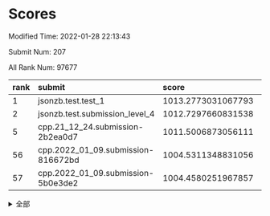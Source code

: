 # Scores

Modified Time: 2022-01-28 22:13:43

Submit Num: 207

All Rank Num: 97677

| rank |               submit               |       score        |       sigma        | pk_num |
| :--- | :--------------------------------- | :----------------- | :----------------- | :----- |
| 1    | jsonzb.test.test_1                 | 1013.2773031067793 | 0.8157355718382053 | 1886   |
| 2    | jsonzb.test.submission_level_4     | 1012.7297660831538 | 0.840296623757001  | 1886   |
| 5    | cpp.21_12_24.submission-2b2ea0d7   | 1011.5006873056111 | 0.7639340963943405 | 1886   |
| 56   | cpp.2022_01_09.submission-816672bd | 1004.5311348831056 | 0.720327236792883  | 1887   |
| 57   | cpp.2022_01_09.submission-5b0e3de2 | 1004.4580251967857 | 0.7126315236255758 | 1890   |


<details>
<summary>全部</summary>

| rank |                 submit                 |       score        |       sigma        | pk_num |
| :--- | :------------------------------------- | :----------------- | :----------------- | :----- |
| 1    | jsonzb.test.test_1                     | 1013.2773031067793 | 0.8157355718382053 | 1886   |
| 2    | jsonzb.test.submission_level_4         | 1012.7297660831538 | 0.840296623757001  | 1886   |
| 3    | gobigger.level_3.submission_level_3_2  | 1011.9030494424039 | 0.7636241624520045 | 1888   |
| 4    | gobigger.level_3.submission_level_3_5  | 1011.6171487596066 | 0.7726859172313637 | 1892   |
| 5    | cpp.21_12_24.submission-2b2ea0d7       | 1011.5006873056111 | 0.7639340963943405 | 1886   |
| 6    | gobigger.level_3.submission_level_3_9  | 1011.2227671332432 | 0.7655332677651816 | 1891   |
| 7    | gobigger.level_3.submission_level_3_31 | 1010.9928980372473 | 0.7742301936219709 | 1889   |
| 8    | gobigger.level_3.submission_level_3_32 | 1010.9318682368884 | 0.7566113813959928 | 1890   |
| 9    | gobigger.level_3.submission_level_3_40 | 1010.8954088903772 | 0.7811598116514903 | 1892   |
| 10   | gobigger.level_3.submission_level_3_42 | 1010.4897492869088 | 0.775206231939712  | 1884   |
| 11   | gobigger.level_3.submission_level_3_49 | 1010.476973604272  | 0.7762719412204091 | 1888   |
| 12   | gobigger.level_3.submission_level_3_45 | 1010.4704938114907 | 0.772921328526729  | 1885   |
| 13   | gobigger.level_3.submission_level_3_27 | 1010.3921313898403 | 0.7500691533284232 | 1887   |
| 14   | gobigger.level_3.submission_level_3_19 | 1010.2645000968221 | 0.779660277854677  | 1887   |
| 15   | gobigger.level_3.submission_level_3_17 | 1010.2589899531539 | 0.7656223926056653 | 1890   |
| 16   | gobigger.level_3.submission_level_3_46 | 1010.2462929549451 | 0.7521986900625236 | 1889   |
| 17   | gobigger.level_3.submission_level_3_0  | 1010.1604039587158 | 0.7532965285209534 | 1889   |
| 18   | gobigger.level_3.submission_level_3_15 | 1010.1335096758733 | 0.7490578267341388 | 1888   |
| 19   | gobigger.level_3.submission_level_3_48 | 1010.0625315186779 | 0.7576675207589586 | 1890   |
| 20   | gobigger.level_3.submission_level_3_26 | 1010.0435595029016 | 0.7576716341941855 | 1890   |
| 21   | gobigger.level_3.submission_level_3_3  | 1009.9882574023102 | 0.7560924570398938 | 1892   |
| 22   | gobigger.level_3.submission_level_3_14 | 1009.9545243886928 | 0.7648231678173565 | 1885   |
| 23   | gobigger.level_3.submission_level_3_25 | 1009.953676149155  | 0.7652125375329693 | 1887   |
| 24   | gobigger.level_3.submission_level_3_30 | 1009.9326574776499 | 0.7262347484934483 | 1888   |
| 25   | gobigger.level_3.submission_level_3_21 | 1009.8893228140532 | 0.7455660794835275 | 1885   |
| 26   | gobigger.level_3.submission_level_3_6  | 1009.870331936986  | 0.7632716806260917 | 1892   |
| 27   | gobigger.level_3.submission_level_3_8  | 1009.8388022931464 | 0.7474910871552977 | 1888   |
| 28   | gobigger.level_3.submission_level_3_47 | 1009.789921077683  | 0.7542257893793478 | 1887   |
| 29   | gobigger.level_3.submission_level_3_23 | 1009.7689949967051 | 0.7450002138344316 | 1887   |
| 30   | gobigger.level_3.submission_level_3_38 | 1009.7387479642227 | 0.767474414575762  | 1891   |
| 31   | gobigger.level_3.submission_level_3_20 | 1009.7299287291627 | 0.7809212508745794 | 1882   |
| 32   | gobigger.level_3.submission_level_3_36 | 1009.7284738587741 | 0.7531271514554333 | 1889   |
| 33   | gobigger.level_3.submission_level_3_7  | 1009.71196528302   | 0.7884490465472985 | 1881   |
| 34   | gobigger.level_3.submission_level_3_1  | 1009.6576463948206 | 0.7547812221760752 | 1884   |
| 35   | gobigger.level_3.submission_level_3_10 | 1009.6262712914742 | 0.76233021506682   | 1887   |
| 36   | gobigger.level_3.submission_level_3_13 | 1009.622499835876  | 0.7546485838643968 | 1889   |
| 37   | gobigger.level_3.submission_level_3_35 | 1009.437499938414  | 0.7586168303137262 | 1883   |
| 38   | gobigger.level_3.submission_level_3_24 | 1009.4073981782941 | 0.7574365351651537 | 1885   |
| 39   | gobigger.level_3.submission_level_3_11 | 1009.2540779755088 | 0.7704026262144255 | 1887   |
| 40   | gobigger.level_3.submission_level_3_34 | 1009.2414452718344 | 0.7463760801579298 | 1887   |
| 41   | gobigger.level_3.submission_level_3_12 | 1009.2262980247345 | 0.735620096766008  | 1892   |
| 42   | gobigger.level_3.submission_level_3_4  | 1009.1413553630075 | 0.7409604191487414 | 1890   |
| 43   | gobigger.level_3.submission_level_3_16 | 1009.1065438835244 | 0.7704842186176533 | 1883   |
| 44   | gobigger.level_3.submission_level_3_37 | 1009.0990271923648 | 0.7349514026955344 | 1890   |
| 45   | gobigger.level_3.submission_level_3_18 | 1009.0918224848224 | 0.7586352943085566 | 1891   |
| 46   | gobigger.level_3.submission_level_3_44 | 1009.0911865211897 | 0.7655136497286901 | 1889   |
| 47   | gobigger.level_3.submission_level_3_39 | 1009.0761276769091 | 0.7428719009256726 | 1886   |
| 48   | gobigger.level_3.submission_level_3_28 | 1009.0046724371786 | 0.7318068222955165 | 1888   |
| 49   | gobigger.level_3.submission_level_3_41 | 1008.5987410174191 | 0.7467742761687877 | 1896   |
| 50   | gobigger.level_3.submission_level_3_22 | 1008.5868954457401 | 0.765168061410478  | 1886   |
| 51   | gobigger.level_3.submission_level_3_29 | 1008.4589887294303 | 0.7504136476716464 | 1884   |
| 52   | gobigger.level_3.submission_level_3_43 | 1008.391769612679  | 0.7304684365535676 | 1890   |
| 53   | gobigger.level_3.submission_level_3_33 | 1008.2220602514132 | 0.7371926879287127 | 1890   |
| 54   | gobigger.level_1.submission_level_1_19 | 1005.4934227366425 | 0.7244098371562558 | 1885   |
| 55   | gobigger.level_1.submission_level_1_36 | 1004.7383540903813 | 0.7199624216738658 | 1888   |
| 56   | cpp.2022_01_09.submission-816672bd     | 1004.5311348831056 | 0.720327236792883  | 1887   |
| 57   | cpp.2022_01_09.submission-5b0e3de2     | 1004.4580251967857 | 0.7126315236255758 | 1890   |
| 58   | gobigger.level_1.submission_level_1_16 | 1004.3176432590374 | 0.7211673786239293 | 1889   |
| 59   | gobigger.level_1.submission_level_1_6  | 1004.3068227673118 | 0.7150165761321811 | 1890   |
| 60   | gobigger.level_1.submission_level_1_15 | 1004.2859510547952 | 0.7156306656152238 | 1889   |
| 61   | gobigger.level_1.submission_level_1_46 | 1004.2138541625328 | 0.711059533279918  | 1886   |
| 62   | gobigger.level_1.submission_level_1_28 | 1004.1471208589128 | 0.706920476829481  | 1888   |
| 63   | gobigger.level_1.submission_level_1_33 | 1004.0865442466317 | 0.7228476230713393 | 1889   |
| 64   | gobigger.level_1.submission_level_1_17 | 1004.0283117739089 | 0.7087558070457481 | 1885   |
| 65   | gobigger.level_1.submission_level_1_5  | 1004.0204411605571 | 0.7286439386860175 | 1891   |
| 66   | gobigger.level_1.submission_level_1_7  | 1003.9651963197333 | 0.7171524523914874 | 1890   |
| 67   | gobigger.level_1.submission_level_1_37 | 1003.9138533482993 | 0.7115733930639545 | 1886   |
| 68   | gobigger.level_1.submission_level_1_29 | 1003.9047070329459 | 0.7111188196386962 | 1886   |
| 69   | gobigger.level_1.submission_level_1_32 | 1003.7789899587073 | 0.7168791018935575 | 1882   |
| 70   | gobigger.level_1.submission_level_1_21 | 1003.7440759106481 | 0.7203924438484688 | 1889   |
| 71   | gobigger.level_1.submission_level_1_2  | 1003.7384543291196 | 0.7393936654119884 | 1891   |
| 72   | gobigger.level_1.submission_level_1_1  | 1003.6879916171259 | 0.7187679299766746 | 1886   |
| 73   | gobigger.level_1.submission_level_1_34 | 1003.6275992416663 | 0.7109201896524285 | 1888   |
| 74   | gobigger.level_1.submission_level_1_45 | 1003.6020058683911 | 0.7240182225094726 | 1888   |
| 75   | gobigger.level_1.submission_level_1_13 | 1003.5943340766406 | 0.7158485793882227 | 1885   |
| 76   | gobigger.level_1.submission_level_1_0  | 1003.5527344398577 | 0.7143314624047546 | 1888   |
| 77   | gobigger.level_1.submission_level_1_30 | 1003.533321361702  | 0.7286833363420361 | 1888   |
| 78   | gobigger.level_1.submission_level_1_18 | 1003.5177795511358 | 0.7221903575717962 | 1885   |
| 79   | gobigger.level_1.submission_level_1_20 | 1003.4134660883097 | 0.7210962714918426 | 1885   |
| 80   | gobigger.level_1.submission_level_1_48 | 1003.3977842545402 | 0.716029193970874  | 1891   |
| 81   | gobigger.level_1.submission_level_1_43 | 1003.3730831881768 | 0.7207683935126588 | 1883   |
| 82   | gobigger.level_1.submission_level_1_12 | 1003.3593114858048 | 0.7199452103600036 | 1891   |
| 83   | gobigger.level_1.submission_level_1_9  | 1003.1659227056987 | 0.7225822113229792 | 1888   |
| 84   | gobigger.level_1.submission_level_1_26 | 1003.0241102782891 | 0.7273845143615159 | 1888   |
| 85   | gobigger.level_1.submission_level_1_27 | 1002.8790255947993 | 0.7042105818702743 | 1888   |
| 86   | gobigger.level_1.submission_level_1_44 | 1002.8697669615854 | 0.7153177177118577 | 1889   |
| 87   | gobigger.level_1.submission_level_1_11 | 1002.8395734169166 | 0.7144040173633298 | 1884   |
| 88   | gobigger.level_1.submission_level_1_22 | 1002.7939117946033 | 0.7178757841487784 | 1885   |
| 89   | gobigger.level_1.submission_level_1_40 | 1002.7343411953757 | 0.7011540160364481 | 1886   |
| 90   | gobigger.level_1.submission_level_1_42 | 1002.6752878181297 | 0.7181084057048188 | 1882   |
| 91   | gobigger.level_1.submission_level_1_39 | 1002.5902693691982 | 0.7100998368625964 | 1889   |
| 92   | gobigger.level_1.submission_level_1_25 | 1002.5876612833426 | 0.7160222983667571 | 1883   |
| 93   | gobigger.level_1.submission_level_1_14 | 1002.5641399028857 | 0.707698768985602  | 1886   |
| 94   | gobigger.level_1.submission_level_1_38 | 1002.4449284236101 | 0.7086259343068106 | 1885   |
| 95   | gobigger.level_1.submission_level_1_41 | 1002.4445371622862 | 0.7118893453254528 | 1891   |
| 96   | gobigger.level_1.submission_level_1_35 | 1002.4437064427632 | 0.7037726560285504 | 1891   |
| 97   | gobigger.level_1.submission_level_1_49 | 1002.3812936152935 | 0.7136113957467631 | 1887   |
| 98   | gobigger.level_1.submission_level_1_47 | 1002.3692448250007 | 0.7141132731126449 | 1889   |
| 99   | gobigger.level_1.submission_level_1_3  | 1002.3614915343709 | 0.7285049225162312 | 1882   |
| 100  | gobigger.level_1.submission_level_1_8  | 1002.2462370744679 | 0.7118512310459412 | 1879   |
| 101  | gobigger.level_1.submission_level_1_31 | 1002.1906716997211 | 0.723104707385536  | 1888   |
| 102  | gobigger.level_1.submission_level_1_23 | 1001.9762500559344 | 0.7092188826334979 | 1884   |
| 103  | gobigger.level_1.submission_level_1_10 | 1001.9119332047833 | 0.716773407285556  | 1885   |
| 104  | gobigger.level_1.submission_level_1_24 | 1001.8690543334243 | 0.704965448331522  | 1886   |
| 105  | gobigger.level_1.submission_level_1_4  | 1001.4469640213399 | 0.7169622323220404 | 1886   |
| 106  | gobigger.random.submission_random_34   | 997.3547375389596  | 0.7078903689705971 | 1886   |
| 107  | gobigger.random.submission_random_38   | 997.1938458096828  | 0.6937225456728692 | 1888   |
| 108  | gobigger.random.submission_random_21   | 997.1613428357542  | 0.706825170960374  | 1894   |
| 109  | gobigger.random.submission_random_23   | 997.1477753493178  | 0.7137751145406764 | 1886   |
| 110  | gobigger.random.submission_random_9    | 996.8383226607635  | 0.7139694325535237 | 1889   |
| 111  | gobigger.random.submission_random_36   | 996.8284988966776  | 0.7138541624099475 | 1885   |
| 112  | gobigger.random.submission_random_41   | 996.7295437481279  | 0.710771040599221  | 1886   |
| 113  | gobigger.random.submission_random_8    | 996.724462671943   | 0.7027936399612943 | 1884   |
| 114  | gobigger.random.submission_random_19   | 996.7049712299603  | 0.7136146563114428 | 1882   |
| 115  | gobigger.random.submission_random_27   | 996.6518664563575  | 0.7135569213099305 | 1889   |
| 116  | gobigger.random.submission_random_37   | 996.4697493808468  | 0.7047280069528166 | 1887   |
| 117  | gobigger.random.submission_random_7    | 996.4413632748282  | 0.7129310642359172 | 1892   |
| 118  | gobigger.random.submission_random_28   | 996.4364610822457  | 0.7020889029950519 | 1887   |
| 119  | gobigger.random.submission_random_16   | 996.2883610136321  | 0.7090421644505247 | 1886   |
| 120  | gobigger.random.submission_random_6    | 996.2634795342253  | 0.7067482389780879 | 1891   |
| 121  | gobigger.random.submission_random_18   | 996.2634422327992  | 0.7111452389826738 | 1887   |
| 122  | gobigger.random.submission_random_26   | 996.2061645149855  | 0.7004943471964166 | 1883   |
| 123  | gobigger.random.submission_random_0    | 996.204060741411   | 0.7097359498155887 | 1887   |
| 124  | gobigger.random.submission_random_46   | 996.176739276686   | 0.7074105650339133 | 1889   |
| 125  | gobigger.random.submission_random_45   | 996.1715728189893  | 0.6918005744617899 | 1889   |
| 126  | gobigger.random.submission_random_10   | 996.1675487608337  | 0.7096365505752646 | 1888   |
| 127  | gobigger.random.submission_random_17   | 996.125021755647   | 0.7117526872235488 | 1885   |
| 128  | gobigger.random.submission_random_14   | 996.0736057190908  | 0.7120509103637293 | 1892   |
| 129  | gobigger.random.submission_random_15   | 996.067215593897   | 0.7039214002508614 | 1885   |
| 130  | gobigger.random.submission_random_44   | 996.0546226370676  | 0.7026901547860007 | 1895   |
| 131  | gobigger.random.submission_random_39   | 996.0525924333022  | 0.7075915921722418 | 1886   |
| 132  | gobigger.random.submission_random_22   | 996.018626636416   | 0.7178329187713377 | 1886   |
| 133  | gobigger.random.submission_random_35   | 996.0143990291085  | 0.6992235211315795 | 1890   |
| 134  | gobigger.random.submission_random_3    | 995.9915619993859  | 0.7057752575236599 | 1887   |
| 135  | gobigger.random.submission_random_11   | 995.9448274083948  | 0.7034329030743224 | 1889   |
| 136  | gobigger.random.submission_random_31   | 995.9283418516926  | 0.7033391794802647 | 1887   |
| 137  | gobigger.random.submission_random_13   | 995.8322532793712  | 0.7158588443615449 | 1891   |
| 138  | gobigger.random.submission_random_5    | 995.8104797694956  | 0.7101030343616803 | 1885   |
| 139  | gobigger.random.submission_random_29   | 995.7549519518079  | 0.7157932264413295 | 1888   |
| 140  | gobigger.random.submission_random_30   | 995.7547941789968  | 0.7045303689433126 | 1889   |
| 141  | gobigger.random.submission_random_47   | 995.73381745038    | 0.7068775569510225 | 1884   |
| 142  | gobigger.random.submission_random_24   | 995.7266165292217  | 0.7152389290889621 | 1881   |
| 143  | gobigger.random.submission_random_12   | 995.6846814914472  | 0.7121528382390329 | 1888   |
| 144  | gobigger.random.submission_random_43   | 995.6142081755977  | 0.7000303135804807 | 1892   |
| 145  | gobigger.random.submission_random_4    | 995.4378593739929  | 0.7112352895764831 | 1888   |
| 146  | gobigger.random.submission_random_2    | 995.4268391924923  | 0.7204634118857193 | 1888   |
| 147  | gobigger.random.submission_random_40   | 995.4182184327987  | 0.7221199568021747 | 1884   |
| 148  | gobigger.random.submission_random_42   | 995.4067100547273  | 0.7247409945736899 | 1883   |
| 149  | gobigger.random.submission_random_32   | 995.3791441568864  | 0.715741280434562  | 1883   |
| 150  | gobigger.random.submission_random_25   | 995.2871235877033  | 0.716230397019252  | 1893   |
| 151  | gobigger.random.submission_random_20   | 995.263667155627   | 0.7080327202466963 | 1885   |
| 152  | gobigger.random.submission_random_33   | 995.1652710166957  | 0.7106050131423227 | 1890   |
| 153  | gobigger.random.submission_random_1    | 995.1534448189883  | 0.716223007655492  | 1882   |
| 154  | gobigger.random.submission_random_49   | 994.854872083392   | 0.7264019333145673 | 1889   |
| 155  | gobigger.random.submission_random_48   | 994.4477917196871  | 0.7280878575217183 | 1885   |
| 156  | gobigger.level_2.submission_level_2_46 | 993.5557291918703  | 0.7177901600638731 | 1889   |
| 157  | gobigger.level_2.submission_level_2_23 | 993.3934735920387  | 0.7443639777704701 | 1893   |
| 158  | gobigger.level_2.submission_level_2_6  | 993.3649480698059  | 0.7455219315805115 | 1890   |
| 159  | gobigger.level_2.submission_level_2_32 | 993.2570180150416  | 0.7363241751224424 | 1890   |
| 160  | gobigger.level_2.submission_level_2_0  | 993.2303908928798  | 0.7440959121634639 | 1890   |
| 161  | gobigger.level_2.submission_level_2_12 | 992.9998186415263  | 0.7466744011109117 | 1887   |
| 162  | gobigger.level_2.submission_level_2_39 | 992.9946805768856  | 0.7663806434643068 | 1886   |
| 163  | gobigger.level_2.submission_level_2_3  | 992.8515621126111  | 0.7441989650971009 | 1886   |
| 164  | gobigger.level_2.submission_level_2_15 | 992.6425718286379  | 0.7489218943078159 | 1890   |
| 165  | gobigger.level_2.submission_level_2_14 | 992.5793155887238  | 0.7618915057053831 | 1891   |
| 166  | gobigger.level_2.submission_level_2_24 | 992.561630539538   | 0.7533847343014869 | 1889   |
| 167  | gobigger.level_2.submission_level_2_1  | 992.5429162613827  | 0.7438884484256095 | 1890   |
| 168  | gobigger.level_2.submission_level_2_40 | 992.5261427362631  | 0.7378575379373107 | 1889   |
| 169  | gobigger.level_2.submission_level_2_17 | 992.5135565514402  | 0.7312516206948285 | 1885   |
| 170  | gobigger.level_2.submission_level_2_22 | 992.4867856107719  | 0.756357070732697  | 1889   |
| 171  | gobigger.level_2.submission_level_2_4  | 992.410482866707   | 0.75848993699381   | 1885   |
| 172  | gobigger.level_2.submission_level_2_27 | 992.3946692388874  | 0.7355957487386978 | 1883   |
| 173  | gobigger.level_2.submission_level_2_9  | 992.3469083293458  | 0.7332939388236892 | 1889   |
| 174  | gobigger.level_2.submission_level_2_26 | 992.3047448629027  | 0.7319348685397127 | 1885   |
| 175  | gobigger.level_2.submission_level_2_19 | 992.2801096468602  | 0.7507949515849757 | 1888   |
| 176  | gobigger.level_2.submission_level_2_36 | 992.2762602392461  | 0.743222525878439  | 1888   |
| 177  | gobigger.level_2.submission_level_2_44 | 992.2652972186936  | 0.7453157077390195 | 1884   |
| 178  | gobigger.level_2.submission_level_2_30 | 992.2308648644977  | 0.7517664182723897 | 1890   |
| 179  | gobigger.level_2.submission_level_2_25 | 992.2041359161764  | 0.7503182095978372 | 1889   |
| 180  | gobigger.level_2.submission_level_2_5  | 992.1972450100978  | 0.748106711568716  | 1888   |
| 181  | gobigger.level_2.submission_level_2_49 | 992.1839461900423  | 0.7420102231020316 | 1886   |
| 182  | gobigger.level_2.submission_level_2_37 | 992.1679168259692  | 0.7470730843355112 | 1886   |
| 183  | gobigger.level_2.submission_level_2_41 | 992.1239063097474  | 0.7509922670589632 | 1892   |
| 184  | gobigger.level_2.submission_level_2_42 | 992.1108585641578  | 0.7549093880317919 | 1886   |
| 185  | gobigger.level_2.submission_level_2_48 | 992.0038354139468  | 0.7352455143033503 | 1888   |
| 186  | gobigger.level_2.submission_level_2_31 | 991.8609148221624  | 0.7505570586181982 | 1889   |
| 187  | gobigger.level_2.submission_level_2_38 | 991.7062438951748  | 0.73133011086149   | 1893   |
| 188  | gobigger.level_2.submission_level_2_35 | 991.706122034374   | 0.740597095881966  | 1887   |
| 189  | gobigger.level_2.submission_level_2_29 | 991.667285996442   | 0.7545038699681161 | 1884   |
| 190  | gobigger.level_2.submission_level_2_13 | 991.6361602859726  | 0.7492749257850589 | 1890   |
| 191  | gobigger.level_2.submission_level_2_33 | 991.6257807250365  | 0.7433999917439835 | 1889   |
| 192  | gobigger.level_2.submission_level_2_18 | 991.6096592418492  | 0.756645951124092  | 1887   |
| 193  | gobigger.level_2.submission_level_2_47 | 991.5572154893325  | 0.7481515295251095 | 1888   |
| 194  | gobigger.level_2.submission_level_2_8  | 991.5121530100713  | 0.7409552344284341 | 1886   |
| 195  | gobigger.level_2.submission_level_2_34 | 991.4216147192218  | 0.7267309977616506 | 1892   |
| 196  | gobigger.level_2.submission_level_2_43 | 991.2889765294157  | 0.7529502199480506 | 1888   |
| 197  | gobigger.level_2.submission_level_2_16 | 991.2701172299314  | 0.7450089331307715 | 1883   |
| 198  | gobigger.level_2.submission_level_2_7  | 991.154517801305   | 0.7611603030877301 | 1885   |
| 199  | gobigger.level_2.submission_level_2_10 | 991.0959543021347  | 0.7688541695425006 | 1884   |
| 200  | gobigger.level_2.submission_level_2_20 | 991.0345632388407  | 0.7529773736654378 | 1884   |
| 201  | gobigger.level_2.submission_level_2_45 | 990.819381916771   | 0.770776362686514  | 1891   |
| 202  | gobigger.level_2.submission_level_2_28 | 990.7130271407411  | 0.760017043620393  | 1887   |
| 203  | gobigger.level_2.submission_level_2_2  | 990.6282249376469  | 0.7403863441154188 | 1889   |
| 204  | gobigger.level_2.submission_level_2_11 | 990.4448422618235  | 0.7884170038777788 | 1885   |
| 205  | gobigger.level_2.submission_level_2_21 | 989.6848571909865  | 0.7600713971035369 | 1890   |
| 206  | gobigger.none.submission_none_1        | 976.8844799027879  | 1.2701716938824361 | 1889   |
| 207  | gobigger.none.submission_none_0        | 976.0317673803614  | 1.400691230435591  | 1887   |

</details>